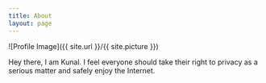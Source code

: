 ```yaml
---
title: About
layout: page
---
```

![Profile Image]({{ site.url }}/{{ site.picture }})

<p>Hey there, I am Kunal. I feel everyone should take their right to privacy as a serious matter and safely enjoy the Internet. 
</p>
